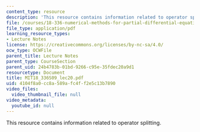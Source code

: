 ```yaml
---
content_type: resource
description: 'This resource contains information related to operator splitting. '
file: /courses/18-336-numerical-methods-for-partial-differential-equations-spring-2009/4104f8a0cc8a589afc4ff2e5c13b7890_MIT18_336S09_lec20.pdf
file_type: application/pdf
learning_resource_types:
- Lecture Notes
license: https://creativecommons.org/licenses/by-nc-sa/4.0/
ocw_type: OCWFile
parent_title: Lecture Notes
parent_type: CourseSection
parent_uid: 24b4783b-01bd-9266-c95e-35fdec20a9d1
resourcetype: Document
title: MIT18_336S09_lec20.pdf
uid: 4104f8a0-cc8a-589a-fc4f-f2e5c13b7890
video_files:
  video_thumbnail_file: null
video_metadata:
  youtube_id: null
---
```

This resource contains information related to operator splitting. 